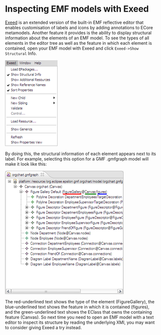 # Inspecting EMF models with Exeed
 
[Exeed](../../../doc/exeed.md) is an extended version of the built-in EMF reflective editor that enables customisation of labels and icons by adding annotations to ECore metamodels. Another feature it provides is the ability to display structural information about the elements of an EMF model. To see the types of all elements in the editor tree as well as the feature in which each element is contained, open your EMF model with Exeed and click `Exeed->Show Structural` Info.

![Exeed Menu](exeed-menu.png)

By doing this, the structural information of each element appears next to its label. For example, selecting this option for a GMF .gmfgraph model will make it look like this:

![Exeed GMF](exeed.png)

The red-underlined text shows the type of the element (FigureGallery), the blue-underlined text shows the feature in which it is contained (figures), and the green-underlined text shows the EClass that owns the containing feature (Canvas). So next time you need to open an EMF model with a text editor to inspect its structure by reading the underlying XMI, you may want to consider giving Exeed a try instead.